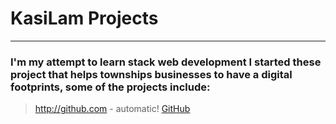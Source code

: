 # KasiLam Projects
___________
### I'm my attempt to learn stack web development I started these project that helps townships businesses to have a digital footprints, some of the projects include:

> http://github.com - automatic!
[GitHub](http://github.com)
